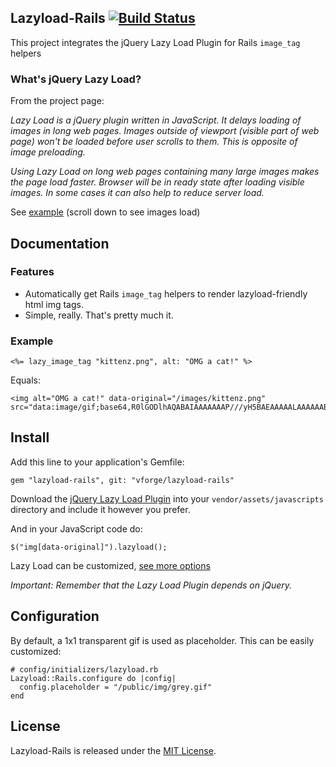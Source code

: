 ## Lazyload-Rails [![Build Status](https://travis-ci.org/vforge/lazyload-rails.png)](https://travis-ci.org/vforge/lazyload-rails)

This project integrates the jQuery Lazy Load Plugin
for Rails `image_tag` helpers

### What's jQuery Lazy Load?

From the project page:

*Lazy Load is a jQuery plugin written in JavaScript. It delays loading of images in long web pages. Images outside of viewport (visible part of web page) won't be loaded before user scrolls to them. This is opposite of image preloading.*

*Using Lazy Load on long web pages containing many large images makes the page load faster. Browser will be in ready state after loading visible images. In some cases it can also help to reduce server load.*

See [example](http://backbonejs.org/#examples) (scroll down to see images load)

## Documentation

### Features

* Automatically get Rails `image_tag` helpers to render lazyload-friendly
html img tags.
* Simple, really. That's pretty much it.

### Example

    <%= lazy_image_tag "kittenz.png", alt: "OMG a cat!" %>

Equals:

    <img alt="OMG a cat!" data-original="/images/kittenz.png" src="data:image/gif;base64,R0lGODlhAQABAIAAAAAAAP///yH5BAEAAAAALAAAAAABAAEAAAIBRAA7">

## Install

Add this line to your application's Gemfile:

    gem "lazyload-rails", git: "vforge/lazyload-rails"

Download the [jQuery Lazy Load Plugin](https://raw.github.com/tuupola/jquery_lazyload/master/jquery.lazyload.js)
into your `vendor/assets/javascripts` directory and include it however you prefer.

And in your JavaScript code do:

    $("img[data-original]").lazyload();

Lazy Load can be customized, [see more options](http://www.appelsiini.net/projects/lazyload)

*Important: Remember that the Lazy Load Plugin depends on jQuery.*

## Configuration

By default, a 1x1 transparent gif is used as placeholder. This can be easily customized:

    # config/initializers/lazyload.rb
    Lazyload::Rails.configure do |config|
      config.placeholder = "/public/img/grey.gif"
    end

## License

Lazyload-Rails is released under the [MIT License](http://www.opensource.org/licenses/MIT).
